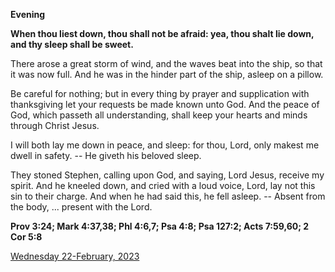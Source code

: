 **Evening**

**When thou liest down, thou shall not be afraid: yea, thou shalt lie down, and thy sleep shall be sweet.**
 
There arose a great storm of wind, and the waves beat into the ship, so that it was now full. And he was in the hinder part of the ship, asleep on a pillow.
 
Be careful for nothing; but in every thing by prayer and supplication with thanksgiving let your requests be made known unto God. And the peace of God, which passeth all understanding, shall keep your hearts and minds through Christ Jesus.
 
I will both lay me down in peace, and sleep: for thou, Lord, only makest me dwell in safety. -- He giveth his beloved sleep.
 
They stoned Stephen, calling upon God, and saying, Lord Jesus, receive my spirit. And he kneeled down, and cried with a loud voice, Lord, lay not this sin to their charge. And when he had said this, he fell asleep. -- Absent from the body, ... present with the Lord.  

**Prov 3:24; Mark 4:37,38; Phl 4:6,7; Psa 4:8; Psa 127:2; Acts 7:59,60; 2 Cor 5:8**

[Wednesday 22-February, 2023](https://t.me/daily_light)

